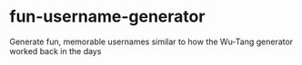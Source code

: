 # fun-username-generator
Generate fun, memorable usernames similar to how the Wu-Tang generator worked back in the days
